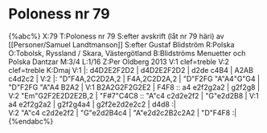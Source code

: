 # Poloness nr 79

{%abc%}
X:79
T:Poloness nr 79
S:efter avskrift (låt nr 79 häri) av [[Personer/Samuel Landtmanson]] 
S:efter Gustaf Blidström
R:Polska
O:Tobolsk, Ryssland / Skara, Västergötland
B:Blidströms Menuetter och Polska Dantzar
M:3/4
L:1/16
Z:Per Oldberg 2013
V:1 clef=treble
V:2 clef=treble 
K:Dmaj
V:1
|: d4D2E2F2D2 | d4D2E2F2D2 | d2de c4B4 | A2AB c4d2c2 | 
V:2
|: "D"F4A,2C2D2A,2 | F4A,2C2D2A,2 | "D"F2FG "A"A4"G"G4 | "D"F2FG "A"A4 B2A2 | 
V:1
B2A2G2F2G2E2 | F4F8 :: a4 e2f2g2a2 | g2f2g8 |  
V:2
"Em"G2F2E2D2E2B,2 | "F#7"C4C8 :: "A"c4 c2d2e2f2 | "G"e2d2B8 | 
V:1
a4 e2f2g2a2 | g2f2g4a4 | g2f2e2d2e2c2 | d4d8 :|  
V:2
"A"c4 c2d2e2f2 | "G"e2d2B4c4 | "A"e2d2c2B2c2A2 | "D"F4F8 :|
{%endabc%}
